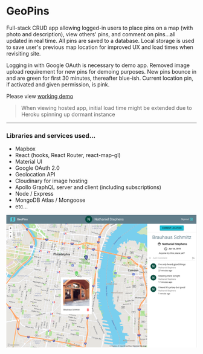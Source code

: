 # GeoPins

Full-stack CRUD app allowing logged-in users to place pins on a map (with photo and description), view others' pins, and comment on pins...all updated in real time. All pins are saved to a database.  Local storage is used to save user's previous map location for improved UX and load times when revisiting site.

Logging in with Google OAuth is necessary to demo app. Removed image upload requirement for new pins for demoing purposes.  New pins bounce in and are green for first 30 minutes, thereafter blue-ish.  Current location pin, if activated and given permission, is pink.

Please view [working demo](https://geopins-nds.herokuapp.com/)

> When viewing hosted app, initial load time might be extended due to Heroku spinning up dormant instance

---

### Libraries and services used...
- Mapbox
- React (hooks, React Router, react-map-gl)
- Material UI
- Google OAuth 2.0
- Geolocation API
- Cloudinary for image hosting
- Apollo GraphQL server and client (including subscriptions)
- Node / Express
- MongoDB Atlas / Mongoose
- etc...

![geo-pins](./images/geo-pins.png)
